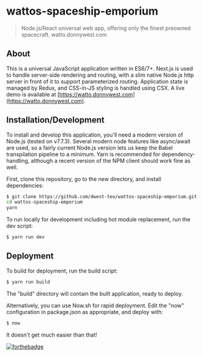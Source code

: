 # wattos-spaceship-emporium
> Node.js/React universal web app, offering only the finest preowned spacecraft.  watto.donnywest.com

## About

This is a universal JavaScript application written in ES6/7+.  Next.js is used to handle server-side rendering and routing, with a slim native Node.js http server in front of it to support parameterized routing.  Application state is managed by Redux, and CSS-in-JS styling is handled using CSX.  A live demo is available at [https://watto.donnywest.com](https://watto.donnywest.com).

## Installation/Development

To install and develop this application, you'll need a modern version of Node.js (tested on v7.7.3).  Several modern node features like async/await are used, so a fairly current Node.js version lets us keep the Babel transpilation pipeline to a minimum.  Yarn is recommended for dependency-handling, although a recent version of the NPM client should work fine as well.

First, clone this repository, go to the new directory, and install dependencies:
```bash
$ git clone https://github.com/dwest-teo/wattos-spaceship-emporium.git
cd wattos-spaceship-emporium
yarn
```

To run locally for development including hot module replacement, run the dev script:
```bash
$ yarn run dev
```

## Deployment
To build for deployment, run the build script:
```bash
$ yarn run build
```

The "build" directory will contain the built application, ready to deploy.

Alternatively, you can use Now.sh for rapid deployment.  Edit the "now" configuration in package.json as appropriate, and deploy with:
```bash
$ now
```

It doesn't get much easier than that!


[![forthebadge](http://forthebadge.com/images/badges/fo-real.svg)](http://forthebadge.com)
